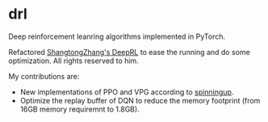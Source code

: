 # drl
Deep reinforcement leanring algorithms implemented in PyTorch.

Refactored [ShangtongZhang's DeepRL](https://github.com/ShangtongZhang/DeepRL) to ease the running and do some optimization. All rights reserved to him.

My contributions are:
* New implementations of PPO and VPG according to [spinningup](https://spinningup.openai.com/en/latest/).
* Optimize the replay buffer of DQN to reduce the memory footprint (from 16GB memory requiremnt to 1.8GB).

